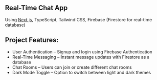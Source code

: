 ## Real-Time Chat App

Using [Next.js](https://nextjs.org), TypeScript, Tailwind CSS, Firebase (Firestore for real-time database)


## Project Features:

- User Authentication – Signup and login using Firebase Authentication
- Real-Time Messaging – Instant message updates with Firestore as a database 
- Chat Rooms – Users can join or create different chat rooms
- Dark Mode Toggle – Option to switch between light and dark themes

